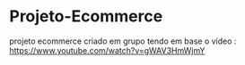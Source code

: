 # Projeto-Ecommerce
projeto ecommerce criado em grupo tendo em base o vídeo :
https://www.youtube.com/watch?v=gWAV3HmWjmY

